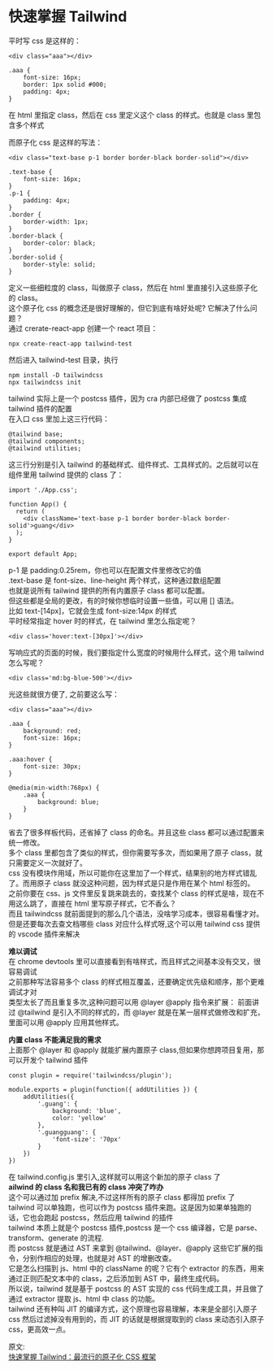 # 快速掌握 Tailwind
平时写 css 是这样的：
``` 
<div class="aaa"></div>

.aaa {
    font-size: 16px;
    border: 1px solid #000;
    padding: 4px;
}
```
在 html 里指定 class，然后在 css 里定义这个 class 的样式。也就是 class 里包含多个样式

而原子化 css 是这样的写法：
``` 
<div class="text-base p-1 border border-black border-solid"></div>

.text-base {
    font-size: 16px;
}
.p-1 {
    padding: 4px;
}
.border {
    border-width: 1px;
}
.border-black {
    border-color: black;
}
.border-solid {
    border-style: solid;
}
```
定义一些细粒度的 class，叫做原子 class，然后在 html 里直接引入这些原子化的 class。  
这个原子化 css 的概念还是很好理解的，但它到底有啥好处呢? 它解决了什么问题？  
通过 crerate-react-app 创建一个 react 项目：
``` 
npx create-react-app tailwind-test
```
然后进入 tailwind-test 目录，执行
``` 
npm install -D tailwindcss
npx tailwindcss init
```
tailwind 实际上是一个 postcss 插件，因为 cra 内部已经做了 postcss 集成 tailwind 插件的配置  
在入口 css 里加上这三行代码：
``` 
@tailwind base;
@tailwind components;
@tailwind utilities;
```
这三行分别是引入 tailwind 的基础样式、组件样式、工具样式的。之后就可以在组件里用 tailwind 提供的 class 了：  
``` 
import './App.css';

function App() {
  return (
    <div className='text-base p-1 border border-black border-solid'>guang</div>
  );
}

export default App;
```
p-1 是 padding:0.25rem，你也可以在配置文件里修改它的值  
.text-base 是 font-size、line-height 两个样式，这种通过数组配置  
也就是说所有 tailwind 提供的所有内置原子 class 都可以配置。  
但这些都是全局的更改，有的时候你想临时设置一些值，可以用 [] 语法。  
比如 text-[14px]，它就会生成 font-size:14px 的样式  
平时经常指定 hover 时的样式，在 tailwind 里怎么指定呢？
``` 
<div class='hover:text-[30px]'></div>
```
写响应式的页面的时候，我们要指定什么宽度的时候用什么样式，这个用 tailwind 怎么写呢？
``` 
<div class='md:bg-blue-500'></div>
```
光这些就很方便了, 之前要这么写：
``` 
<div class="aaa"></div>

.aaa {
    background: red;
    font-size: 16px;
}

.aaa:hover {
    font-size: 30px;
}

@media(min-width:768px) {
    .aaa {
        background: blue;
    }
}
```
省去了很多样板代码，还省掉了 class 的命名。并且这些 class 都可以通过配置来统一修改。  
多个 class 里都包含了类似的样式，但你需要写多次，而如果用了原子 class，就只需要定义一次就好了。  
css 没有模块作用域，所以可能你在这里加了一个样式，结果别的地方样式错乱了。而用原子 class 就没这种问题，因为样式是只是作用在某个 html 标签的。  
之前你要在 css、js 文件里反复跳来跳去的，查找某个 class 的样式是啥，现在不用这么跳了，直接在 html 里写原子样式，它不香么？  
而且 tailwindcss 就前面提到的那么几个语法，没啥学习成本，很容易看懂才对。  
但是还要每次去查文档哪些 class 对应什么样式呀,这个可以用 tailwind css 提供的 vscode 插件来解决  

**难以调试**  
在 chrome devtools 里可以直接看到有啥样式，而且样式之间基本没有交叉，很容易调试  
之前那种写法容易多个 class 的样式相互覆盖，还要确定优先级和顺序，那个更难调试才对  
类型太长了而且重复多次,这种问题可以用 @layer @apply 指令来扩展：
前面讲过 @tailwind 是引入不同的样式的，而 @layer 就是在某一层样式做修改和扩充，里面可以用 @apply 应用其他样式。  

**内置 class 不能满足我的需求**  
上面那个 @layer 和 @apply 就能扩展内置原子 class,但如果你想跨项目复用，那可以开发个 tailwind 插件  
``` 
const plugin = require('tailwindcss/plugin');

module.exports = plugin(function({ addUtilities }) {
    addUtilities({
        '.guang': {
            background: 'blue',
            color: 'yellow'
        },
        '.guangguang': {
            'font-size': '70px'
        }
    })
})
```
在 tailwind.config.js 里引入,这样就可以用这个新加的原子 class 了  
**ailwind 的 class 名和我已有的 class 冲突了咋办**  
这个可以通过加 prefix 解决,不过这样所有的原子 class 都得加 prefix 了  
tailwind 可以单独跑，也可以作为 postcss 插件来跑。这是因为如果单独跑的话，它也会跑起 postcss，然后应用 tailwind 的插件  
tailwind 本质上就是个 postcss 插件,postcss 是一个 css 编译器，它是 parse、transform、generate 的流程.  
而 postcss 就是通过 AST 来拿到 @tailwind、@layer、@apply 这些它扩展的指令，分别作相应的处理，也就是对 AST 的增删改查。  
它是怎么扫描到 js、html 中的 className 的呢？它有个 extractor 的东西，用来通过正则匹配文本中的 class，之后添加到 AST 中，最终生成代码。  
所以说，tailwind 就是基于 postcss 的 AST 实现的 css 代码生成工具，并且做了通过 extractor 提取 js、html 中 class 的功能。  
tailwind 还有种叫 JIT 的编译方式，这个原理也容易理解，本来是全部引入原子 css 然后过滤掉没有用到的，而 JIT 的话就是根据提取到的 class 来动态引入原子 css，更高效一点。


原文:  
[快速掌握 Tailwind：最流行的原子化 CSS 框架](https://mp.weixin.qq.com/s/Uur6erFJ9t9lxv5iK5KCOw)

